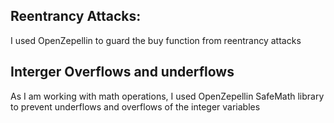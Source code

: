 ## Reentrancy Attacks:

I used OpenZepellin to guard the buy function from reentrancy attacks

## Interger Overflows and underflows

As I am working with math operations, I used OpenZepellin SafeMath library to prevent underflows and overflows of the integer variables
